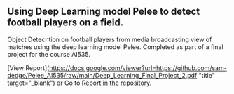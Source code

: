 ## Using Deep Learning model Pelee to detect football players on a field.
Object Detecntion on football players from media broadcasting view of matches using the deep learning model Pelee. Completed as part of a final project for the course AI535.

[View Report](https://docs.google.com/viewer?url=https://github.com/sam-dedge/Pelee_AI535/raw/main/Deep_Learning_Final_Project_2.pdf "title" target="_blank")
or
[Go to Report in the repository.](./Deep_Learning_Final_Project_2.pdf)
